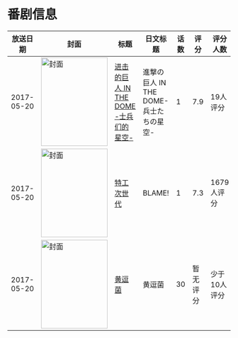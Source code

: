 # 番剧信息

|放送日期|封面|标题|日文标题|话数|评分|评分人数|
|---|---|---|---|---|---|---|
|2017-05-20|<img src="https://lain.bgm.tv/pic/cover/c/f9/b1/499144_M2FHF.jpg" alt="封面" style="width:150px;height:200px;object-fit:cover;">|[进击的巨人 IN THE DOME -士兵们的星空-](https://bangumi.tv/subject/499144)|進撃の巨人 IN THE DOME-兵士たちの星空-|1|7.9|19人评分|
|2017-05-20|<img src="https://lain.bgm.tv/pic/cover/c/38/28/155359_eFZjm.jpg" alt="封面" style="width:150px;height:200px;object-fit:cover;">|[特工次世代](https://bangumi.tv/subject/155359)|BLAME!|1|7.3|1679人评分|
|2017-05-20|<img src="https://lain.bgm.tv/pic/cover/c/40/85/262487_CDHs4.jpg" alt="封面" style="width:150px;height:200px;object-fit:cover;">|[黄逗菌](https://bangumi.tv/subject/262487)|黄逗菌|30|暂无评分|少于10人评分|

